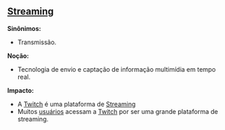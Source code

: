 
## [Streaming](Streaming)

**Sinônimos:** 
* Transmissão.


**Noção:** 
* Tecnologia de envio e captação de informação multimídia em tempo real.

**Impacto:**
* A [Twitch](Twitch) é uma plataforma de [Streaming](Streaming)
* Muitos [usuários](User) acessam a [Twitch](Twitch) por ser uma grande plataforma de streaming.